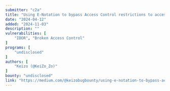 ```yaml
---
submitter: "c2a"
title: "Using E-Notation to bypass Access Control restrictions to access arbitrary user PII-discussions"
date: "2024-04-12"
added: "2024-11-03"
description: ""
vulnerabilities: [
    "IDOR", "Broken Access Control"
]
programs: [
    "undisclosed"
]
authors: [
    "Keizo (@KeiZo_Zo)"
]
bounty: "undisclosed"
link: "https://medium.com/@keizobugbounty/using-e-notation-to-bypass-access-control-restrictions-to-access-arbitrary-user-pii-discussions-1fa014b544d4"
---
```




